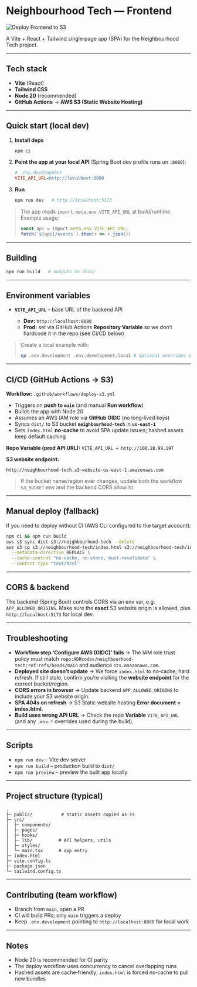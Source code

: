 # Neighbourhood Tech — Frontend

![Deploy Frontend to S3](https://github.com/ADRcodes/neighbourhood-tech/actions/workflows/deploy-s3.yml/badge.svg)

A Vite + React + Tailwind single‑page app (SPA) for the Neighbourhood Tech project.

---

## Tech stack

* **Vite** (React)
* **Tailwind CSS**
* **Node 20** (recommended)
* **GitHub Actions** → **AWS S3 (Static Website Hosting)**

---

## Quick start (local dev)

1. **Install deps**

   ```bash
   npm ci
   ```
2. **Point the app at your local API** (Spring Boot dev profile runs on `:8080`):

   ```ini
   # .env.development
   VITE_API_URL=http://localhost:8080
   ```
3. **Run**

   ```bash
   npm run dev   # http://localhost:5173
   ```

> The app reads `import.meta.env.VITE_API_URL` at build/runtime. Example usage:
>
> ```ts
> const api = import.meta.env.VITE_API_URL;
> fetch(`${api}/events`).then(r => r.json())
> ```

---

## Building

```bash
npm run build   # outputs to dist/
```

---

## Environment variables

* **`VITE_API_URL`** – base URL of the backend API

  * **Dev:** `http://localhost:8080`
  * **Prod:** set via GitHub Actions **Repository Variable** so we don’t hardcode it in the repo (see CI/CD below)

> Create a local example with:
>
> ```bash
> cp .env.development .env.development.local # optional overrides ignored by git
> ```

---

## CI/CD (GitHub Actions → S3)

**Workflow:** `.github/workflows/deploy-s3.yml`

* Triggers on **push to `main`** (and manual **Run workflow**)
* Builds the app with Node 20
* Assumes an AWS IAM role via **GitHub OIDC** (no long‑lived keys)
* Syncs `dist/` to S3 bucket **`neighbourhood-tech`** in **`us-east-1`**
* Sets `index.html` **no‑cache** to avoid SPA update issues; hashed assets keep default caching

**Repo Variable (prod API URL):** `VITE_API_URL = http://100.28.99.197`

**S3 website endpoint:**

```
http://neighbourhood-tech.s3-website-us-east-1.amazonaws.com
```

> If the bucket name/region ever changes, update both the workflow `S3_BUCKET` env and the backend CORS allowlist.

---

## Manual deploy (fallback)

If you need to deploy without CI (AWS CLI configured to the target account):

```bash
npm ci && npm run build
aws s3 sync dist s3://neighbourhood-tech --delete
aws s3 cp s3://neighbourhood-tech/index.html s3://neighbourhood-tech/index.html \
  --metadata-directive REPLACE \
  --cache-control "no-cache, no-store, must-revalidate" \
  --content-type "text/html"
```

---

## CORS & backend

The backend (Spring Boot) controls CORS via an env var, e.g. `APP_ALLOWED_ORIGINS`. Make sure the **exact** S3 website origin is allowed, plus `http://localhost:5173` for local dev.

---

## Troubleshooting

* **Workflow step ‘Configure AWS (OIDC)’ fails** → The IAM role trust policy must match `repo:ADRcodes/neighbourhood-tech:ref:refs/heads/main` and audience `sts.amazonaws.com`.
* **Deployed site doesn’t update** → We force `index.html` to no‑cache; hard refresh. If still stale, confirm you’re visiting the **website endpoint** for the correct bucket/region.
* **CORS errors in browser** → Update backend `APP_ALLOWED_ORIGINS` to include your S3 website origin.
* **SPA 404s on refresh** → S3 Static website hosting **Error document = index.html**.
* **Build uses wrong API URL** → Check the repo **Variable** `VITE_API_URL` (and any `.env.*` overrides used during the build).

---

## Scripts

* `npm run dev` – Vite dev server
* `npm run build` – production build to `dist/`
* `npm run preview` – preview the built app locally

---

## Project structure (typical)

```
.
├─ public/           # static assets copied as-is
├─ src/
│  ├─ components/
│  ├─ pages/
│  ├─ hooks/
│  ├─ lib/          # API helpers, utils
│  ├─ styles/
│  └─ main.tsx      # app entry
├─ index.html
├─ vite.config.ts
├─ package.json
└─ tailwind.config.ts
```

---

## Contributing (team workflow)

* Branch from `main`, open a PR
* CI will build PRs; only `main` triggers a deploy
* Keep `.env.development` pointing to `http://localhost:8080` for local work

---

## Notes

* Node 20 is recommended for CI parity
* The deploy workflow uses concurrency to cancel overlapping runs
* Hashed assets are cache‑friendly; `index.html` is forced no‑cache to pull new bundles
